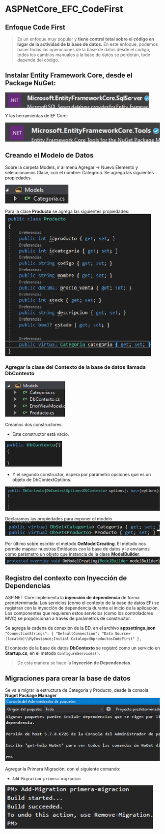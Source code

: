 # ASPNetCore_EFC_CodeFirst

## Enfoque Code First
> Es un enfoque muy popular y **tiene control total sobre el código en lugar de la actividad de la base de datos.**
> En este enfoque, podemos hacer todas las operaciones de la base de datos desde el código, todos los cambios manuales a la base de datos se perderán, todo depende del código.

## Instalar Entity Framework Core, desde el Package NuGet:

![](Entity%20Framework%20Core.jpg)

Y las herramientas de EF Core:

![](Microsoft.EntityFrameworkCore.Tools.jpg)


## Creando el Modelo de Datos
Sobre la carpeta Models, ir al menú Agregar -> Nuevo Elemento y seleccionamos Clase, con el nombre: Categoría. Se agrega las siguientes propiedades.

![](Clase.png)

Para la clase **Producto** se agrega las siguientes propiedades:
![](Clase_Producto.png)

### Agregar la clase del Contexto de la base de datos llamada **DbContexto**
![](Modelo_DbContexto.png)

Creamos dos constructores:

* Este constructor está vacío.

![](Constructor_vacio.png)

* Y el segundo constructor, espera por parámetro opciones que es un objeto de DbContextOptions.

![](constructor_DbContextOptions.png)

Declaramos las propiedades para exponer el modelo
![](Propiedades_Modelo.png)

Por último sobre escribir el método **OnModelCreating**. El método nos permite mapear nuestras Entidades con la base de datos y le enviamos como parámetro un objeto que instancia de la clase **ModelBuilder**.
![](OnModelCreating.png)

## Registro del contexto con Inyección de Dependencias
ASP.NET Core implementa la **inyección de dependencia** de forma predeterminada. Los
servicios (como el contexto de la base de datos EF) se registran con la inyección de
dependencia durante el inicio de la aplicación. Los componentes que requieren estos
servicios (como los controladores MVC) se proporcionan a través de parámetros de
constructor.

Se agrega la cadena de conexión de la BD, en el archivo **appsettings.json**
  `"ConnectionStrings": {
    "DefaultConnection": "Data Source=(localdb)\\MyInstance;Initial Catalog=dbproductosCodeFirst"
  },`

El contexto de la base de datos **DbContexto** se registró como un servicio
en **Startup.cs**, en el metodo `ConfigureServices()`.

> De esta manera se hace la **Inyección de Dependencias**.

## Migraciones para crear la base de datos
Se va a migrar la estructura de Categoria y Producto, desde la consola **Nuget Package Manager**
![Nuget Package Manager](Nuget%20Package%20Manager.png)

Agregar la Primera Migración, con el siguiente comando:

* `Add-Migration primera-migracion`

![](Add-Migration%20primera-migracion.png)








